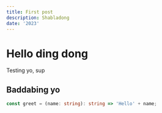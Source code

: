 ```yaml
---
title: First post
description: Shabladong
date: '2023'
---
```


# Hello ding dong
Testing yo, sup

## Baddabing yo

```ts
const greet = (name: string): string => 'Hello' + name;
```
